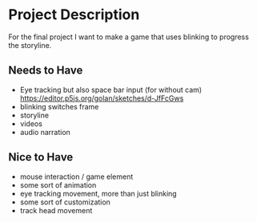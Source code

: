 # Project Description
For the final project I want to make a game that uses blinking to progress the storyline. 

## Needs to Have
- Eye tracking but also space bar input (for without cam) https://editor.p5js.org/golan/sketches/d-JfFcGws
- blinking switches frame
- storyline
- videos
- audio narration

## Nice to Have
- mouse interaction / game element
- some sort of animation
- eye tracking movement, more than just blinking
- some sort of customization
- track head movement